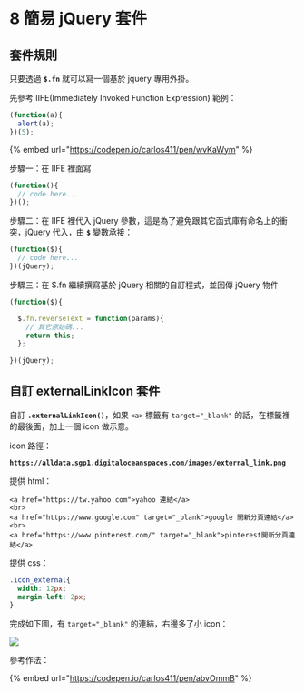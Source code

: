 # 8 簡易 jQuery 套件

## &#x20;套件規則

只要透過 **`$.fn`** 就可以寫一個基於 jquery 專用外掛。

先參考 IIFE(Immediately Invoked Function Expression) 範例：

```javascript
(function(a){
  alert(a);
})(5);
```

{% embed url="https://codepen.io/carlos411/pen/wvKaWym" %}





步驟一：在 IIFE 裡面寫

```javascript
(function(){
  // code here...
})();
```



步驟二：在 IIFE 裡代入 jQuery 參數，這是為了避免跟其它函式庫有命名上的衝突，jQuery 代入，由 **`$`** 變數承接：

```javascript
(function($){
  // code here...
})(jQuery);
```



步驟三：在 $.fn 繼續撰寫基於 jQuery 相關的自訂程式，並回傳 jQuery 物件

```javascript
(function($){

  $.fn.reverseText = function(params){
    // 其它原始碼...
    return this;
  };
  
})(jQuery);
```



## 自訂 externalLinkIcon 套件

自訂 **`.externalLinkIcon()`**，如果 `<a>` 標籤有 `target="_blank"` 的話，在標籤裡的最後面，加上一個 icon 做示意。



icon 路徑：&#x20;

**`https://alldata.sgp1.digitaloceanspaces.com/images/external_link.png`**



提供 html：

```markup
<a href="https://tw.yahoo.com">yahoo 連結</a>
<br>
<a href="https://www.google.com" target="_blank">google 開新分頁連結</a>
<br>
<a href="https://www.pinterest.com/" target="_blank">pinterest開新分頁連結</a>
```

提供 css：

```css
.icon_external{
  width: 12px;
  margin-left: 2px;
}
```

完成如下圖，有 `target="_blank"` 的連結，右邊多了小 icon：

![](.gitbook/assets/external\_link\_icon.png)



參考作法：

{% embed url="https://codepen.io/carlos411/pen/abvOmmB" %}

